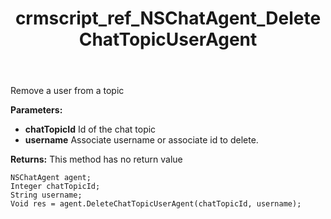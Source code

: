 ﻿---
title: crmscript_ref_NSChatAgent_DeleteChatTopicUserAgent
description: Void DeleteChatTopicUserAgent(Integer chatTopicId, String username)
intellisense: NSChatAgent.DeleteChatTopicUserAgent
keywords: NSChatAgent,DeleteChatTopicUserAgent
so.topic: reference
---

Remove a user from a topic

**Parameters:**
 - **chatTopicId** Id of the chat topic
 - **username** Associate username or associate id to delete.

**Returns:** This method has no return value

```crmscript
NSChatAgent agent;
Integer chatTopicId;
String username;
Void res = agent.DeleteChatTopicUserAgent(chatTopicId, username);
```


